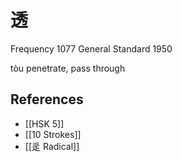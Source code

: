# 透
Frequency 1077
General Standard 1950

tòu
penetrate, pass through

## References
- [[HSK 5]]
- [[10 Strokes]]
- [[辵 Radical]]